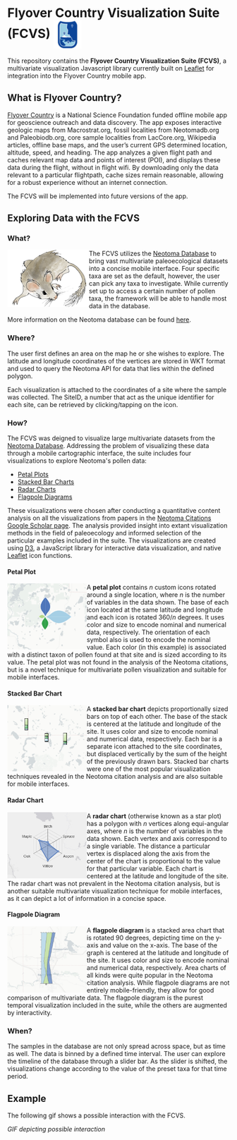 # Flyover Country Visualization Suite (FCVS) <img align="center" src="images/FCLogo.png"/> 

This repository contains the **Flyover Country Visualization Suite (FCVS)**, a multivariate visualization Javascript library currently built on [Leaflet](http://leafletjs.com/) for integration into the Flyover Country mobile app.

## What is Flyover Country?

[Flyover Country](http://fc.umn.edu/)  is a National Science Foundation funded offline mobile app for geoscience outreach and data discovery. The app exposes interactive geologic maps from Macrostrat.org, fossil localities from Neotomadb.org and Paleobiodb.org, core sample localities from LacCore.org, Wikipedia articles, offline base maps, and the user’s current GPS determined location, altitude, speed, and heading. The app analyzes a given flight path and caches relevant map data and points of interest (POI), and displays these data during the flight, without in flight wifi. By downloading only the data relevant to a particular flightpath, cache sizes remain reasonable, allowing for a robust experience without an internet connection.

The FCVS will be implemented into future versions of the app.

## Exploring Data with the FCVS

### What?

<img align="left"  src="images/Neotoma.png">

The FCVS utilizes the [Neotoma Database](https://www.neotomadb.org/) to bring vast multivariate paleoecological datasets into a concise mobile interface. Four specific taxa are set as the default, however, the user can pick any taxa to investigate. While currently set up to access a certain number of pollen taxa, the framework will be able to handle most data in the database. 

More information on the Neotoma database can be found [here](https://www.neotomadb.org/about/category/database).

### Where?

The user first defines an area on the map he or she wishes to explore. The latitude and longitude coordinates of the vertices are stored in WKT format and used to query the Neotoma API for data that lies within the defined polygon. 

Each visualization is attached to the coordinates of a site where the sample was collected. The SiteID, a number that act as the unique identifier for each site, can be retrieved by clicking/tapping on the icon.

### How?

The FCVS was deigned to visualize large multivariate datasets from the [Neotoma Database](https://www.neotomadb.org/). Addressing the problem of visualizing these data through a mobile cartographic interface, the suite includes four visualizations to explore Neotoma's pollen data:
* [Petal Plots](#petal-plot)
* [Stacked Bar Charts](#stacked-bar-chart)
* [Radar Charts](#radar-chart)
* [Flagpole Diagrams](#flagpole-diagram)

These visualizations were chosen after conducting a quantitative content analysis on all the visualizations from papers in the [Neotoma Citations Google Scholar page](https://scholar.google.com/citations?user=idoixqkAAAAJ&hl=en). The analysis provided insight into extant visualization methods in the field of paleoecology and informed selection of the particular examples included in the suite. The visualizations are created using [D3](https://github.com/d3/d3), a JavaScript library for interactive data visualization, and native [Leaflet](http://leafletjs.com/) icon functions.

#### Petal Plot

<img align="left"  height=150px width=auto src="images/Petal_Plot_Example.PNG">

A **petal plot** contains *n* custom icons rotated around a single location, where *n* is the number of variables in the data shown. The base of each icon located at the same latitude and longitude and each icon is rotated 360/*n* degrees. It uses color and size to encode nominal and numerical data, respectively. The orientation of each symbol also is used to encode the nominal value. Each color (in this example) is associated with a distinct taxon of pollen found at that site and is sized according to its value. The petal plot was not found in the analysis of the Neotoma citations, but is a novel technique for multivariate pollen visualization and suitable for mobile interfaces. 
 

#### Stacked Bar Chart

<img align="left"  height=150px width=auto src="images/Stacked_Bar_Chart_Example.PNG">

A **stacked bar chart** depicts proportionally sized bars on top of each other. The base of the stack is centered at the latitude and longitude of the site. It uses color and size to encode nominal and numerical data, respectively. Each bar is a separate icon attached to the site coordinates, but displaced vertically by the sum of the height of the previously drawn bars. Stacked bar charts were one of the most popular visualization techniques revealed in the Neotoma citation analysis and are also suitable for mobile interfaces.
 

#### Radar Chart

<img align="left" height=150px width=auto src="images/Radar_Plot_Example.PNG">

A **radar chart** (otherwise known as a star plot) has a polygon with *n* vertices along equi-angular axes, where *n* is the number of variables in the data shown. Each vertex and axis correspond to a single variable. The distance a particular vertex is displaced along the axis from the center of the chart is proportional to the value for that particular variable. Each chart is centered at the latitude and longitude of the site. The radar chart was not prevalent in the Neotoma citation analysis, but is another suitable multivariate visualization technique for mobile interfaces, as it can depict a lot of information in a concise space.

 
#### Flagpole Diagram

<img align="left" height=150px width=auto src="images/Flagpole_Diagram_Example.png">

A **flagpole diagram** is a stacked area chart that is rotated 90 degrees, depicting time on the y-axis and value on the x-axis. The base of the graph is centered at the latitude and longitude of the site. It uses color and size to encode nominal and numerical data, respectively. Area charts of all kinds were quite popular in the Neotoma citation analysis. While flagpole diagrams are not entirely mobile-friendly, they allow for good comparison of multivariate data. The flagpole diagram is the purest temporal visualization included in the suite, while the others are augmented by interactivity. 

### When?

The samples in the database are not only spread across space, but as time as well. The data is binned by a defined time interval. The user can explore the timeline of the database through a slider bar. As the slider is shifted, the visualizations change according to the value of the preset taxa for that time period.

## Example

The following gif shows a possible interaction with the FCVS.

*GIF depicting possible interaction*
